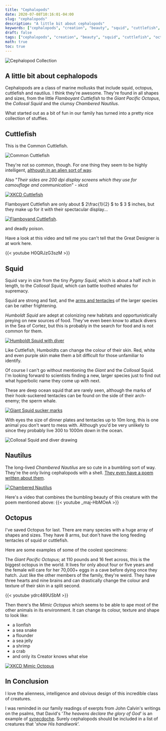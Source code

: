 ```yaml
---
title: "Cephalopods"
date: 2020-07-08T10:16:01-04:00
slug: "cephalopods"
description: "A little bit about cephalopods"
keywords: ["cephalopods", "creation", "beauty", "squid", "cuttlefish", "octopus", "nautilus"]
draft: false
tags: ["cephalopods", "creation", "beauty", "squid", "cuttlefish", "octopus", "nautilus"]
math: true
toc: true
---
```


![Cephalopod Collection](/images/Cephalopod_Stuffies_Collection.jpg "I know. I'm a bit obsessed")

## A little bit about cephalopods

Cephalopods are a class of marine mollusks that include squid, octopus, cuttlefish and nautilus. I think they're awesome. They're found in all shapes and sizes, from the little *Flamboyant Cuttlefish* to the *Giant Pacific Octopus*, the *Collosal Squid* and the clumsy *Chambered Nautilus*.

What started out as a bit of fun in our family has turned into a pretty nice collection of stuffies.

## Cuttlefish

This is the Common Cuttlefish.

![Common Cuttlefish](/images/francis-nie-DcitvRh5n18-unsplash.jpg "Eerie, isn't it?")

They're not so common, though. For one thing they seem to be highly intelligent, [although in an alien sort of way](https://ocean.si.edu/ocean-life/invertebrates/so-you-think-youre-smarter-cephalopod).

Also "*Their sides are 200 dpi display screens which they use for camouflage and communication*" - xkcd

[![XKCD Cuttlefish](https://imgs.xkcd.com/comics/cuttlefish.png "I promise not to sic them on any physicists!")](https://xkcd.com/520/)

Flamboyant Cuttlefish are only about $ 2\frac{1}{2} $ to $ 3 $ inches, but they make up for it with their spectacular display...

[![Flamboyand Cuttlefish](https://www.montereybayaquarium.org/globalassets/mba/images/animals/octopus-and-kin/flamboyant-cuttlefish-tr17-0974.jpg "Wow! That is cute!")](https://www.montereybayaquarium.org/animals/animals-a-to-z/flamboyant-cuttlefish/).

and deadly poison.

Have a look at this video and tell me you can't tell that the Great Designer is at work here.

{{< youtube H0QRJzG3szM >}}

## Squid

Squid vary in size from the tiny *Pygmy Squid*, which is about a half inch in length, to the *Collosal Squid*, which can battle toothed whales for supremacy.

Squid are strong and fast, and the [arms and tentacles](https://en.wikipedia.org/wiki/Cephalopod_limb#Description) of the larger species can be rather frightening.

*Humboldt Squid* are adept at colonizing new habitats and opportunistically preying on new sources of food. They've even been know to attack divers in the Sea of Cortez, but this is probably in the search for food and is not common for them.

[![Humboldt Squid with diver](https://otlibrary.com/wp-content/gallery/humboldt-squid/article-2202204-14f96e9d000005dc-706_964x618.jpg "That's a big Squid!")](https://otlibrary.com/humboldt-squid/)

Like Cuttlefish, Humboldts can change the colour of their skin. Red, white and even purple skin make them a bit difficult for those unfamiliar to identify.

Of course I can't go without mentioning the *Giant* and the *Collosal* Squid. I'm looking forward to scientists finding a new, larger species just to find out what hyperbolic name they come up with next.

These are deep ocean squid that are rarely seen, although the marks of their hook-suckered tentacles can be found on the side of their arch-enemy; the sperm whale.

[![Giant Squid sucker marks](https://ocean.si.edu/sites/default/files/styles/photo_full/public/D1000020-scaled_1.jpg "Not my idea of a good meal")](https://ocean.si.edu/ocean-life/invertebrates/giant-squid-sucker-marks)

With eyes the size of dinner plates and tentacles up to 10m long, this is one animal you don't want to mess with. Although you'd be very unlikely to since they probably live 300 to 1000m down in the ocean.

![Collosal Squid and diver drawing](https://upload.wikimedia.org/wikipedia/commons/thumb/3/37/Calmarcolossal.jpg/218px-Calmarcolossal.jpg "Collosally stupid to swim this close")

## Nautilus

The long-lived *Chambered Nautilus* are so cute in a bumbling sort of way. They're the only living cephalopods with a shell. [They even have a poem written about them](https://www.poetryfoundation.org/poems/44379/the-chambered-nautilus).

[![Chambered Nautilus](http://www.aquariumofpacific.org/images/made/images/membership/nautilus-dark_750_563_80auto_s.jpg "Isn't it the cutest thing?")](http://www.aquariumofpacific.org/onlinelearningcenter/species/chambered_nautilus/)

Here's a video that combines the bumbling beauty of this creature with the poem mentioned above:
{{< youtube _maj-HbMOeA >}}

## Octopus

I've saved Octopus for last. There are many species with a huge array of shapes and sizes. They have 8 arms, but don't have the long feeding tentacles of squid or cuttlefish.

Here are some examples of some of the coolest specimens:

The *Giant Pacific Octopus*; at 110 pounds and 16 feet across, this is the biggest octopus in the world. It lives for only about four or five years and the female will care for her 70,000+ eggs in a cave before dying once they hatch. Just like the other members of the family, they're weird. They have three hearts and nine brains and can drastically change the colour and texture of their skin in a split second.

{{< youtube ydrc489USbM >}}

Then there's the *Mimic Octopus* which seems to be able to ape most of the other animals in its environment. It can change its colour, texture and shape to look like:
- a lionfish 
- a sea snake
- a flounder
- a sea jelly
- a shrimp
- a crab
- and only its Creator knows what else

[![XKCD Mimic Octopus](https://imgs.xkcd.com/comics/mimic_octopus.png "I know, right?")](https://xkcd.com/928/)

## In Conclusion

I love the alienness, intelligence and obvious design of this incredible class of creatures.

I was reminded in our family readings of exerpts from John Calvin's writings on the psalms, that David's '*The heavens declare the glory of God*' is an example of [synecdoche](https://www.dictionary.com/browse/synecdoche?s=t). Surely cephalopods should be included in a list of creatures that '*show His handiwork*'.